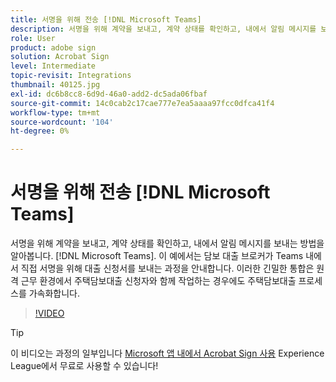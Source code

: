 ```yaml
---
title: 서명을 위해 전송 [!DNL Microsoft Teams]
description: 서명을 위해 계약을 보내고, 계약 상태를 확인하고, 내에서 알림 메시지를 보내는 방법을 알아봅니다. [!DNL Microsoft Teams]
role: User
product: adobe sign
solution: Acrobat Sign
level: Intermediate
topic-revisit: Integrations
thumbnail: 40125.jpg
exl-id: dc6b8cc8-6d9d-46a0-add2-dc5ada06fbaf
source-git-commit: 14c0cab2c17cae777e7ea5aaaa97fcc0dfca41f4
workflow-type: tm+mt
source-wordcount: '104'
ht-degree: 0%

---
```


# 서명을 위해 전송 [!DNL Microsoft Teams]

서명을 위해 계약을 보내고, 계약 상태를 확인하고, 내에서 알림 메시지를 보내는 방법을 알아봅니다. [!DNL Microsoft Teams].
이 예에서는 담보 대출 브로커가 Teams 내에서 직접 서명을 위해 대출 신청서를 보내는 과정을 안내합니다. 이러한 긴밀한 통합은 원격 근무 환경에서 주택담보대출 신청자와 함께 작업하는 경우에도 주택담보대출 프로세스를 가속화합니다.

>[!VIDEO](https://video.tv.adobe.com/v/346545?hidetitle=true)

>[!TIP]
>
>이 비디오는 과정의 일부입니다 [Microsoft 앱 내에서 Acrobat Sign 사용](https://experienceleague.adobe.com/?recommended=Sign-U-1-2020.2) Experience League에서 무료로 사용할 수 있습니다!
